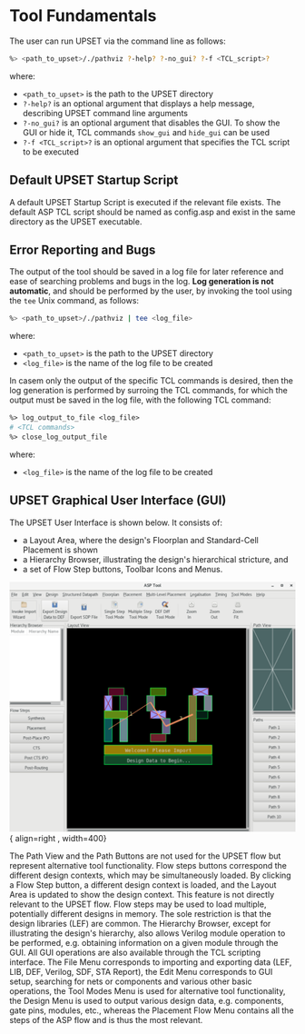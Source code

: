 # Tool Fundamentals

The user can run UPSET via the command line as follows:

```bash
%> <path_to_upset>/./pathviz ?-help? ?-no_gui? ?-f <TCL_script>?
```

where:

- `<path_to_upset>` is the path to the UPSET directory
- `?-help?` is an optional argument that displays a help message, describing UPSET command line arguments
- `?-no_gui?` is an optional argument that disables the GUI. To show the GUI or hide it, TCL commands `show_gui` and `hide_gui` can be used
- `?-f <TCL_script>?` is an optional argument that specifies the TCL script to be executed

## Default UPSET Startup Script

A default UPSET Startup Script is executed if  the relevant file exists. The default ASP TCL script should be named as config.asp and exist in the same directory as the UPSET executable.

## Error Reporting and Bugs
The output of the tool should be saved in a log file for later reference and ease of searching problems and bugs in the log. **Log generation is not automatic**, and should be performed by the user, by invoking the tool using the `tee` Unix command, as follows:

```bash
%> <path_to_upset>/./pathviz | tee <log_file>
```

where:

- `<path_to_upset>` is the path to the UPSET directory
- `<log_file>` is the name of the log file to be created

In casem only the output of the specific TCL commands is desired, then the log generation is performed by surroing the TCL commands, for which the output must be saved in the log file, with the following TCL command:

```tcl
%> log_output_to_file <log_file>
# <TCL commands>
%> close_log_output_file
```

where:

- `<log_file>` is the name of the log file to be created

## UPSET Graphical User Interface (GUI)

The UPSET User Interface is shown below. It consists of:

- a Layout Area, where the design's Floorplan and Standard-Cell Placement is shown
- a Hierarchy Browser, illustrating the design's hierarchical stricture, and
- a set of Flow Step buttons, Toolbar Icons and Menus.

![UPSET GUI](figures/ASP_GUI.png){ align=right , width=400}

The Path View and the Path Buttons are not used for the UPSET flow but represent alternative tool functionality. Flow steps buttons correspond the different design contexts, which may be simultaneously loaded. By clicking a Flow Step button, a different design context is loaded, and the Layout Area is updated to show the design context. This feature is not directly relevant to the UPSET flow. Flow steps may be used to load multiple, potentially different designs in memory. The sole restriction is that the design libraries (LEF) are common. The Hierarchy Browser, except for illustrating the design's hierarchy, also allows Verilog module operation to be performed, e.g. obtaining information on a given module through the GUI. All GUI operations are also available through the TCL scripting interface. The File Menu corresponds to importing and exporting data (LEF, LIB, DEF, Verilog, SDF, STA Report), the Edit Menu corresponds to GUI setup, searching for nets or components and various other basic operations, the Tool Modes Menu is used for alternative tool functionality, the Design Menu is used to output various design data, e.g. components, gate pins, modules, etc., whereas the Placement Flow Menu contains all the steps of the ASP flow and is thus the most relevant.